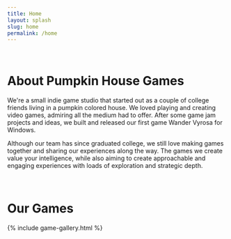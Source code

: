 ```yaml
---
title: Home
layout: splash
slug: home
permalink: /home
---
```


<style>
#banner-video
{
    text-align:center;
    padding-bottom: 50px;
}
#banner-video video
{
    object-fit: cover;
    height: 300px;
    width: 100%;
}

</style>
<br>

<!-- 

<div id="banner-video">
    <video autoplay muted>
        <source src="assets/steam_trailer.mp4" type="video/mp4" >
    </video>
</div>

-->

# About Pumpkin House Games
We're a small indie game studio that started out as a couple of college friends living in a pumpkin colored house. We loved playing and creating video games, admiring all the medium had to offer. After some game jam projects and ideas, we built and released our first game Wander Vyrosa for Windows. 

Although our team has since graduated college, we still love making games together and sharing our experiences along the way. The games we create value your intelligence, while also aiming to create approachable and engaging experiences with loads of exploration and strategic depth.
<br>
<br>
<br>


# Our Games
{% include game-gallery.html %}